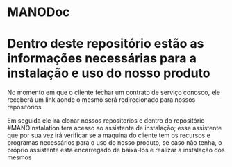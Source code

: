 # MANODoc

<h1> Dentro deste repositório estão as informações necessárias para a instalação e uso do nosso produto </h1>

No momento em que o cliente fechar um contrato de serviço conosco, ele receberá um link aonde o mesmo será redirecionado para nossos repositórios

Em seguida ele ira clonar nossos repositorios e dentro do repositório  #MANOInstalation tera acesso ao assistente de instalação;
esse assistente que por sua vez irá verificar se a maquina do cliente tem os recursos e programas necessários para o uso do nosso produto, 
se caso não tenha, o próprio assistente esta encarregado de baixa-los e realizar a instalação dos mesmos 
